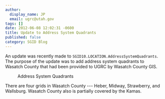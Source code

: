 ```yaml
---
author:
  display_name: JP
  email: ugrc@utah.gov
tags: []
date: 2012-06-08 12:02:31 -0600
title: Update to Address System Quadrants
published: false
category: SGID Blog
---
```


An update was recently made to `SGID10.LOCATION.AddressSystemQuadrants`. The purpose of the update was to add address system quadrants to Wasatch County that had been provided to UGRC by Wasatch County GIS.

<figure class="caption caption--left"><a href="deleted" alt="" width="276" height="300" /></a><figcaption class="caption__text">Address System Quadrants</figcaption></figure>

There are four grids in Wasatch County --- Heber, Midway, Strawberry, and Wallsburg. Wasatch County also is partially covered by the Kamas.
